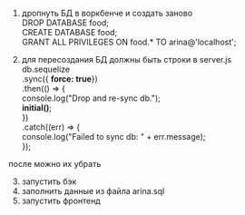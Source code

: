 1. дропнуть БД в воркбенче и создать заново  
  DROP DATABASE food;  
  CREATE DATABASE food;  
  GRANT ALL PRIVILEGES ON food.* TO arina@'localhost';  

2. для пересоздания БД должны быть строки в server.js  
  db.sequelize  
  .sync({ <b>force: true</b>})  
  .then(() => {  
    console.log("Drop and re-sync db.");  
    <b>initial()</b>;  
  })  
  .catch((err) => {  
    console.log("Failed to sync db: " + err.message);  
  });  
    
  после можно их убрать  

3. запустить бэк  
4. заполнить данные из файла arina.sql  
5. запустить фронтенд  
